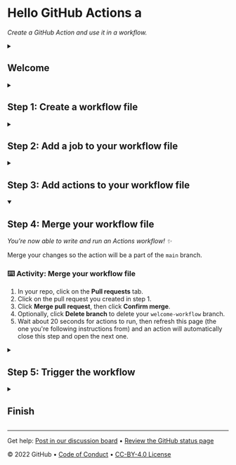 <!--
  <<< Author notes: Header of the course >>>
  Include a 1280x640 image, course title in sentence case, and a concise description in emphasis.
  In your repository settings: enable template repository, add your 1280x640 social image, auto delete head branches.
  Add your open source license, GitHub uses Creative Commons Attribution 4.0 International.
-->

# Hello GitHub Actions a

_Create a GitHub Action and use it in a workflow._

<!--
  <<< Author notes: Start of the course >>>
  Include start button, a note about Actions minutes,
  and tell the learner why they should take the course.
  Each step should be wrapped in <details>/<summary>, with an `id` set.
  The start <details> should have `open` as well.
  Do not use quotes on the <details> tag attributes.
-->

<details id=0>
<summary><h2>Welcome</h2></summary>

Automation is key for streamlining your work processes, and [GitHub Actions](https://docs.github.com/actions) is the best way to supercharge your workflow.

- **Who is this for**: Developers, DevOps engineers, students, managers, teams, GitHub users.
- **What you'll learn**: How to create workflow files, trigger workflows, and find workflow logs.
- **What you'll build**: An Actions workflow that will check emoji shortcode references in Markdown files.
- **Prerequisites**: In this course you will work with issues and pull requests, as well as edit files. We recommend you take the [Introduction to GitHub](https://github.com/skills/introduction-to-github) course first.
- **How long**: This course is five steps long and can be finished in less than two hours.

## How to start this course

1. Right-click **Start course** and open the link in a new tab.
   <br />[![start-course](https://user-images.githubusercontent.com/1221423/218596841-0645fe1a-4aaf-4f51-9ab3-8aa2d3fdd487.svg)](https://github.com/skills/hello-github-actions/generate)
2. In the new tab, follow the prompts to create a new repository.
   - For owner, choose your personal account or an organization to host the repository.
   - We recommend creating a public repository—private repositories will [use Actions minutes](https://docs.github.com/en/billing/managing-billing-for-github-actions/about-billing-for-github-actions).
   ![Create a new repository](https://user-images.githubusercontent.com/1221423/218594143-e60462b6-9f2a-4fa3-80de-063ac5429aab.png)
3. After your new repository is created, wait about 20 seconds, then refresh the page. Follow the step-by-step instructions in the new repository's README.

</details>

<!--
  <<< Author notes: Step 1 >>>
  Choose 3-5 steps for your course.
  The first step is always the hardest, so pick something easy!
  Link to docs.github.com for further explanations.
  Encourage users to open new tabs for steps!
-->

<details id=1>
<summary><h2>Step 1: Create a workflow file</h2></summary>

_Welcome to "Hello GitHub Actions"! :wave:_

**What is _GitHub Actions_?**: GitHub Actions is a flexible way to automate nearly every aspect of your team's software workflow. You can automate testing, continuously deploy, review code, manage issues and pull requests, and much more. The best part, these workflows are stored as code in your repository and easily shared and reused across teams. To learn more, check out these resources:

-  The GitHub Actions feature page, see  [GitHub Actions](https://github.com/features/actions).
-  The "GitHub Actions" user documentation, see [GitHub Actions](https://docs.github.com/actions).

**What is a _workflow_?**: A workflow is a configurable automated process that will run one or more jobs. Workflows are defined in special files in the `.github/workflows` directory and they execute based on your chosen event. For this exercise, we'll use a `pull_request` event. 

- To read more about workflows, jobs, and events, see "[Understanding GitHub Actions](https://docs.github.com/en/actions/learn-github-actions/understanding-github-actions)".
- If you want to learn more about the `pull_request` event before using it, see "[pull_request](https://docs.github.com/en/developers/webhooks-and-events/webhooks/webhook-events-and-payloads#pull_request)".

To get you started, we used actions to go ahead and made a branch and pull request for you.

### :keyboard: Activity: Create a workflow file

1. Open a new browser tab, and navigate to this same repository. Then, work on the steps in your second tab while you read the instructions in this tab.
1. Create a pull request to view all the changes you'll make throughout this course. Click the **Pull Requests** tab, click **New pull request**, set `base: main` and `compare:welcome-workflow`.
1. Navigate to the **Code** tab.
1. From the **main** branch dropdown, click on the **welcome-workflow** branch.
1. Navigate to the `.github/workflows/` folder, then select **Add file** and click on **Create new file**.
1. In the **Name your file...** field, enter `welcome.yml`.
1. Add the following content to the `welcome.yml` file:
   ```yaml
   name: Post welcome comment
   on:
     pull_request:
       types: [opened]
   permissions:
     pull-requests: write
   ```
1. To commit your changes, click **Commit new file**.
1. Wait about 20 seconds for actions to run, then refresh this page (the one you're following instructions from) and an action will automatically close this step and open the next one.

</details>

<!--
  <<< Author notes: Step 2 >>>
  Start this step by acknowledging the previous step.
  Define terms and link to docs.github.com.
  Historic note: The previous course had troubleshooting steps for people not using the GitHub UI.
-->

<details id=2>
<summary><h2>Step 2: Add a job to your workflow file</h2></summary>

_Nice work! :tada: You added a workflow file!_

Here's what it means:

- `name: Post welcome comment` gives your workflow a name. This name appears on any pull request or in the Actions tab of your repository.
- `on: pull_request: types: [opened]` indicates that your workflow will execute anytime a pull request opens in your repository.
- `permissions` assigns the workflow permissions to operate on the repository
- `pull-requests: write` gives the workflow permission to write to pull requests. This is needed to create the welcome comment. 

Next, we need to specify jobs to run.

**What is a _job_?**: A job is a set of steps in a workflow that execute on the same runner (a runner is a server that runs your workflows when triggered). Workflows have jobs, and jobs have steps. Steps are executed in order and are dependent on each other. We'll add steps in the next step of this exercise. To read more about jobs, see "[Jobs](https://docs.github.com/en/actions/learn-github-actions/understanding-github-actions#jobs)".

In this step of our exercise, we will add a "build" job. We will specify `ubuntu-latest` as the fastest and cheapest job runner available. If you want to read more about why we'll use that runner, see the code explanation for the line `runs-on: ubuntu-latest` in the "[Understanding the workflow file](https://docs.github.com/en/actions/learn-github-actions/understanding-github-actions#understanding-the-workflow-file)" article.

### :keyboard: Activity: Add a job to your workflow file

1. Open your `welcome.yml` file. 
2. Update the contents of the file to:
   ```yaml
   name: Post welcome comment
   on:
     pull_request:
       types: [opened]
   permissions:
     pull-requests: write
   jobs:
     build:
       name: Post welcome comment
       runs-on: ubuntu-latest
   ```
3. Click **Start commit** in the top right of the workflow editor.
4. Type your commit message and commit your changes directly to your branch.
5. Wait about 20 seconds for actions to run, then refresh this page (the one you're following instructions from) and an action will automatically close this step and open the next one.

</details>

<!--
  <<< Author notes: Step 3 >>>
  Start this step by acknowledging the previous step.
  Define terms and link to docs.github.com.
-->

<details id=3>
<summary><h2>Step 3: Add actions to your workflow file</h2></summary>

_Nice work adding a job to your workflow! :dancer:_

Workflows have jobs, and jobs have steps. So now we'll add steps to your workflow.

**What are _steps_?**: Actions steps will run during our job in order. Each step is either a shell script that will be executed, or an action that will be run. Each step must pass for the next step to run. Actions steps can be used from within the same repository, from any other public repository, or from a published Docker container image.

In our action, we post a comment on the pull request using a [bash](https://en.wikipedia.org/wiki/Bash_%28Unix_shell%29) script and [GitHub CLI](https://cli.github.com/).

### :keyboard: Activity: Add Actions steps to your workflow file

1. Open your `welcome.yml` file.
2. Update the contents of the file to:
   ```yaml
   name: Post welcome comment
   on:
     pull_request:
       types: [opened]
   permissions:
     pull-requests: write
   jobs:
     build:
       name: Post welcome comment
       runs-on: ubuntu-latest
       steps:
         - run: gh pr comment $PR_URL --body "Welcome to the repository!"
           env:
             GITHUB_TOKEN: ${{ secrets.GITHUB_TOKEN }}
             PR_URL: ${{ github.event.pull_request.html_url }}
   ```
3. Click **Start commit** in the top right of the workflow editor.
4. Type your commit message and commit your changes directly to your branch.
5. Wait about 20 seconds for actions to run, then refresh this page (the one you're following instructions from) and an action will automatically close this step and open the next one.

</details>

<!--
  <<< Author notes: Step 4 >>>
  Start this step by acknowledging the previous step.
  Define terms and link to docs.github.com.
-->

<details id=4 open>
<summary><h2>Step 4: Merge your workflow file</h2></summary>

_You're now able to write and run an Actions workflow! :sparkles:_

Merge your changes so the action will be a part of the `main` branch.

### :keyboard: Activity: Merge your workflow file

1. In your repo, click on the **Pull requests** tab.
1. Click on the pull request you created in step 1.
1. Click **Merge pull request**, then click **Confirm merge**.
1. Optionally, click **Delete branch** to delete your `welcome-workflow` branch.
1. Wait about 20 seconds for actions to run, then refresh this page (the one you're following instructions from) and an action will automatically close this step and open the next one.

</details>

<!--
  <<< Author notes: Step 5 >>>
  Start this step by acknowledging the previous step.
  Define terms and link to docs.github.com.
-->

<details id=5>
<summary><h2>Step 5: Trigger the workflow</h2></summary>

_You've now got a fully functioning workflow! :smile:_

Your new action will run any time a pull request has been opened.

**Seeing your _action_ in action**: The status of your action is shown in a pull request before you merge, look for **All checks have passed** when you try out the steps below. You can also view them from the **Actions** tab in your repository. From there, you will see all the actions that have run, and you can click on each action to view details and access log files.

![View an action's log](https://user-images.githubusercontent.com/16547949/62388049-4e64e600-b52a-11e9-8bf5-db0c5452360f.png)

### :keyboard: Activity: Trigger the workflow

1. Make a new branch named `test-workflow`.
1. Commit any change to your branch, such as adding an emoji to your README.md file.
2. Create the pull request on your branch.
3. See your action run on your pull request.
4. Wait about 20 seconds for actions to run, then refresh this page (the one you're following instructions from) and an action will automatically close this step and open the next one.

</details>

<!--
  <<< Author notes: Finish >>>
  Review what we learned, ask for feedback, provide next steps.
-->

<details id=X>
<summary><h2>Finish</h2></summary>

_Congratulations friend, you've completed this course!_

<img src=https://octodex.github.com/images/jetpacktocat.png alt=celebrate width=300 align=right>

Here's a recap of all the tasks you've accomplished in your repository:

- You've created your first GitHub Actions workflow file.
- You learned where to make your workflow file.
- You created an event trigger, a job, and steps for your workflow.
- You're ready to automate anything you can dream of.

### What's next?

- Learn more about GitHub Actions by reading "[Learn GitHub Actions](https://docs.github.com/actions/learn-github-actions)".
- Use actions created by others in [awesome-actions](https://github.com/sdras/awesome-actions).
- We'd love to hear what you thought of this course [in our discussion board](https://github.com/skills/.github/discussions).
- [Take another GitHub Skills course](https://github.com/skills).
- Learn more about GitHub by reading the "[Get started](https://docs.github.com/get-started)" docs.
- To find projects to contribute to, check out [GitHub Explore](https://github.com/explore).

</details>

<!--
  <<< Author notes: Footer >>>
  Add a link to get support, GitHub status page, code of conduct, license link.
-->

---

Get help: [Post in our discussion board](https://github.com/skills/.github/discussions) &bull; [Review the GitHub status page](https://www.githubstatus.com/)

&copy; 2022 GitHub &bull; [Code of Conduct](https://www.contributor-covenant.org/version/2/1/code_of_conduct/code_of_conduct.md) &bull; [CC-BY-4.0 License](https://creativecommons.org/licenses/by/4.0/legalcode)
